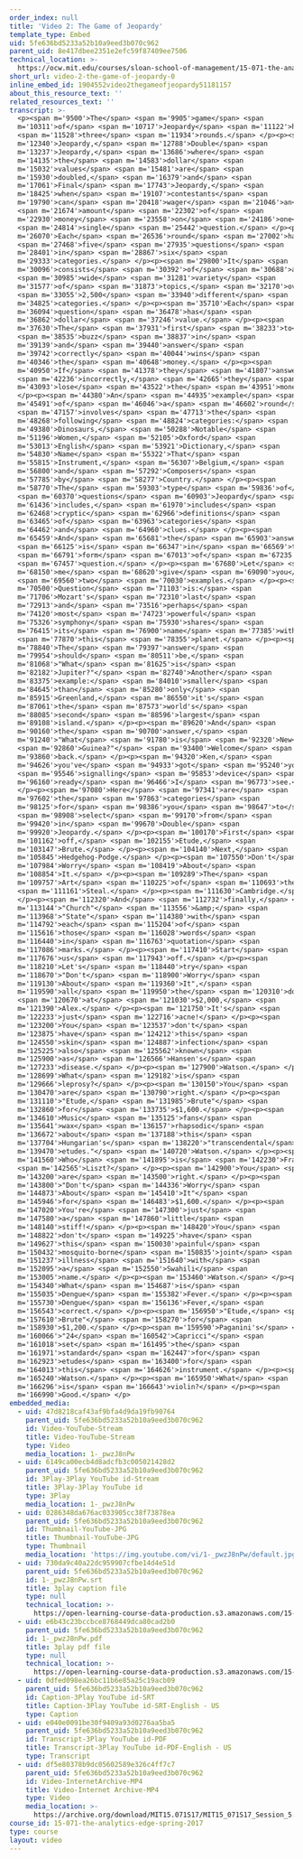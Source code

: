 ```yaml
---
order_index: null
title: 'Video 2: The Game of Jeopardy'
template_type: Embed
uid: 5fe636bd5233a52b10a9eed3b070c962
parent_uid: 8e417dbee2351e2efc59f87409ee7506
technical_location: >-
  https://ocw.mit.edu/courses/sloan-school-of-management/15-071-the-analytics-edge-spring-2017/text-analytics/man-vs-machine-how-ibm-built-a-jeopardy-champion/video-2-the-game-of-jeopardy/video-2-the-game-of-jeopardy-0
short_url: video-2-the-game-of-jeopardy-0
inline_embed_id: 1904552video2thegameofjeopardy51181157
about_this_resource_text: ''
related_resources_text: ''
transcript: >-
  <p><span m='9500'>The</span> <span m='9905'>game</span> <span
  m='10311'>of</span> <span m='10717'>Jeopardy</span> <span m='11122'>has</span>
  <span m='11528'>three</span> <span m='11934'>rounds.</span> </p><p><span
  m='12340'>Jeopardy,</span> <span m='12788'>Double</span> <span
  m='13237'>Jeopardy,</span> <span m='13686'>where</span> <span
  m='14135'>the</span> <span m='14583'>dollar</span> <span
  m='15032'>values</span> <span m='15481'>are</span> <span
  m='15930'>doubled,</span> <span m='16379'>and</span> <span
  m='17061'>Final</span> <span m='17743'>Jeopardy,</span> <span
  m='18425'>when</span> <span m='19107'>contestants</span> <span
  m='19790'>can</span> <span m='20418'>wager</span> <span m='21046'>an</span>
  <span m='21674'>amount</span> <span m='22302'>of</span> <span
  m='22930'>money</span> <span m='23558'>on</span> <span m='24186'>one</span>
  <span m='24814'>single</span> <span m='25442'>question.</span> </p><p><span
  m='26070'>Each</span> <span m='26536'>round</span> <span m='27002'>has</span>
  <span m='27468'>five</span> <span m='27935'>questions</span> <span
  m='28401'>in</span> <span m='28867'>six</span> <span
  m='29333'>categories.</span> </p><p><span m='29800'>It</span> <span
  m='30096'>consists</span> <span m='30392'>of</span> <span m='30688'>a</span>
  <span m='30985'>wide</span> <span m='31281'>variety</span> <span
  m='31577'>of</span> <span m='31873'>topics,</span> <span m='32170'>over</span>
  <span m='33055'>2,500</span> <span m='33940'>different</span> <span
  m='34825'>categories.</span> </p><p><span m='35710'>Each</span> <span
  m='36094'>question</span> <span m='36478'>has</span> <span
  m='36862'>dollar</span> <span m='37246'>value.</span> </p><p><span
  m='37630'>The</span> <span m='37931'>first</span> <span m='38233'>to</span>
  <span m='38535'>buzz</span> <span m='38837'>in</span> <span
  m='39139'>and</span> <span m='39440'>answer</span> <span
  m='39742'>correctly</span> <span m='40044'>wins</span> <span
  m='40346'>the</span> <span m='40648'>money.</span> </p><p><span
  m='40950'>If</span> <span m='41378'>they</span> <span m='41807'>answer</span>
  <span m='42236'>incorrectly,</span> <span m='42665'>they</span> <span
  m='43093'>lose</span> <span m='43522'>the</span> <span m='43951'>money.</span>
  </p><p><span m='44380'>An</span> <span m='44935'>example</span> <span
  m='45491'>of</span> <span m='46046'>a</span> <span m='46602'>round</span>
  <span m='47157'>involves</span> <span m='47713'>the</span> <span
  m='48268'>following</span> <span m='48824'>categories:</span> <span
  m='49380'>Dinosaurs,</span> <span m='50288'>Notable</span> <span
  m='51196'>Women,</span> <span m='52105'>Oxford</span> <span
  m='53013'>English</span> <span m='53921'>Dictionary,</span> <span
  m='54830'>Name</span> <span m='55322'>That</span> <span
  m='55815'>Instrument,</span> <span m='56307'>Belgium,</span> <span
  m='56800'>and</span> <span m='57292'>Composers</span> <span
  m='57785'>by</span> <span m='58277'>Country.</span> </p><p><span
  m='58770'>The</span> <span m='59303'>type</span> <span m='59836'>of</span>
  <span m='60370'>questions</span> <span m='60903'>Jeopardy</span> <span
  m='61436'>includes,</span> <span m='61970'>includes</span> <span
  m='62468'>cryptic</span> <span m='62966'>definitions</span> <span
  m='63465'>of</span> <span m='63963'>categories</span> <span
  m='64462'>and</span> <span m='64960'>clues.</span> </p><p><span
  m='65459'>And</span> <span m='65681'>the</span> <span m='65903'>answer</span>
  <span m='66125'>is</span> <span m='66347'>in</span> <span m='66569'>the</span>
  <span m='66791'>form</span> <span m='67013'>of</span> <span m='67235'>a</span>
  <span m='67457'>question.</span> </p><p><span m='67680'>Let</span> <span
  m='68150'>me</span> <span m='68620'>give</span> <span m='69090'>you</span>
  <span m='69560'>two</span> <span m='70030'>examples.</span> </p><p><span
  m='70500'>Question</span> <span m='71103'>is:</span> <span
  m='71706'>Mozart's</span> <span m='72310'>last</span> <span
  m='72913'>and</span> <span m='73516'>perhaps</span> <span
  m='74120'>most</span> <span m='74723'>powerful</span> <span
  m='75326'>symphony</span> <span m='75930'>shares</span> <span
  m='76415'>its</span> <span m='76900'>name</span> <span m='77385'>with</span>
  <span m='77870'>this</span> <span m='78355'>planet.</span> </p><p><span
  m='78840'>The</span> <span m='79397'>answer</span> <span
  m='79954'>should</span> <span m='80511'>be,</span> <span
  m='81068'>"What</span> <span m='81625'>is</span> <span
  m='82182'>Jupiter?"</span> <span m='82740'>Another</span> <span
  m='83375'>example:</span> <span m='84010'>smaller</span> <span
  m='84645'>than</span> <span m='85280'>only</span> <span
  m='85915'>Greenland,</span> <span m='86550'>it's</span> <span
  m='87061'>the</span> <span m='87573'>world's</span> <span
  m='88085'>second</span> <span m='88596'>largest</span> <span
  m='89108'>island.</span> </p><p><span m='89620'>And</span> <span
  m='90160'>the</span> <span m='90700'>answer,</span> <span
  m='91240'>"What</span> <span m='91780'>is</span> <span m='92320'>New</span>
  <span m='92860'>Guinea?"</span> <span m='93400'>Welcome</span> <span
  m='93860'>back.</span> </p><p><span m='94320'>Ken,</span> <span
  m='94626'>you've</span> <span m='94933'>got</span> <span m='95240'>your</span>
  <span m='95546'>signalling</span> <span m='95853'>device</span> <span
  m='96160'>ready</span> <span m='96466'>I</span> <span m='96773'>see.</span>
  </p><p><span m='97080'>Here</span> <span m='97341'>are</span> <span
  m='97602'>the</span> <span m='97863'>categories</span> <span
  m='98125'>for</span> <span m='98386'>you</span> <span m='98647'>to</span>
  <span m='98908'>select</span> <span m='99170'>from</span> <span
  m='99420'>in</span> <span m='99670'>Double</span> <span
  m='99920'>Jeopardy.</span> </p><p><span m='100170'>First</span> <span
  m='101162'>off,</span> <span m='102155'>Etude,</span> <span
  m='103147'>Brute.</span> </p><p><span m='104140'>Next,</span> <span
  m='105845'>Hedgehog-Podge.</span> </p><p><span m='107550'>Don't</span> <span
  m='107984'>Worry</span> <span m='108419'>About</span> <span
  m='108854'>It.</span> </p><p><span m='109289'>The</span> <span
  m='109757'>Art</span> <span m='110225'>of</span> <span m='110693'>the</span>
  <span m='111161'>Steal.</span> </p><p><span m='111630'>Cambridge.</span>
  </p><p><span m='112320'>And</span> <span m='112732'>finally,</span> <span
  m='113144'>"Church"</span> <span m='113556'>&amp;</span> <span
  m='113968'>"State"</span> <span m='114380'>with</span> <span
  m='114792'>each</span> <span m='115204'>of</span> <span
  m='115616'>those</span> <span m='116028'>words</span> <span
  m='116440'>in</span> <span m='116763'>quotation</span> <span
  m='117086'>marks.</span> </p><p><span m='117410'>Start</span> <span
  m='117676'>us</span> <span m='117943'>off.</span> </p><p><span
  m='118210'>Let's</span> <span m='118440'>try</span> <span
  m='118670'>"Don't</span> <span m='118900'>Worry</span> <span
  m='119130'>About</span> <span m='119360'>It",</span> <span
  m='119590'>all</span> <span m='119950'>the</span> <span m='120310'>down</span>
  <span m='120670'>at</span> <span m='121030'>$2,000,</span> <span
  m='121390'>Alex.</span> </p><p><span m='121750'>It's</span> <span
  m='122233'>just</span> <span m='122716'>acne!</span> </p><p><span
  m='123200'>You</span> <span m='123537'>don't</span> <span
  m='123875'>have</span> <span m='124212'>this</span> <span
  m='124550'>skin</span> <span m='124887'>infection</span> <span
  m='125225'>also</span> <span m='125562'>known</span> <span
  m='125900'>as</span> <span m='126566'>Hansen's</span> <span
  m='127233'>disease.</span> </p><p><span m='127900'>Watson.</span> </p><p><span
  m='128699'>What</span> <span m='129182'>is</span> <span
  m='129666'>leprosy?</span> </p><p><span m='130150'>You</span> <span
  m='130470'>are</span> <span m='130790'>right.</span> </p><p><span
  m='131110'>"Etude,</span> <span m='131985'>Brute"</span> <span
  m='132860'>for</span> <span m='133735'>$1,600.</span> </p><p><span
  m='134610'>Music</span> <span m='135125'>fans</span> <span
  m='135641'>wax</span> <span m='136157'>rhapsodic</span> <span
  m='136672'>about</span> <span m='137188'>this</span> <span
  m='137704'>Hungarian's</span> <span m='138220'>"transcendental</span> <span
  m='139470'>etudes."</span> <span m='140720'>Watson.</span> </p><p><span
  m='141560'>Who</span> <span m='141895'>is</span> <span m='142230'>Franz</span>
  <span m='142565'>Liszt?</span> </p><p><span m='142900'>You</span> <span
  m='143200'>are</span> <span m='143500'>right.</span> </p><p><span
  m='143800'>"Don't</span> <span m='144336'>Worry</span> <span
  m='144873'>About</span> <span m='145410'>It"</span> <span
  m='145946'>for</span> <span m='146483'>$1,600.</span> </p><p><span
  m='147020'>You're</span> <span m='147300'>just</span> <span
  m='147580'>a</span> <span m='147860'>little</span> <span
  m='148140'>stiff!</span> </p><p><span m='148420'>You</span> <span
  m='148822'>don't</span> <span m='149225'>have</span> <span
  m='149627'>this</span> <span m='150030'>painful</span> <span
  m='150432'>mosquito-borne</span> <span m='150835'>joint</span> <span
  m='151237'>illness</span> <span m='151640'>with</span> <span
  m='152095'>a</span> <span m='152550'>Swahili</span> <span
  m='153005'>name.</span> </p><p><span m='153460'>Watson.</span> </p><p><span
  m='154340'>What</span> <span m='154687'>is</span> <span
  m='155035'>Dengue</span> <span m='155382'>Fever.</span> </p><p><span
  m='155730'>Dengue</span> <span m='156136'>Fever,</span> <span
  m='156543'>correct.</span> </p><p><span m='156950'>"Etude,</span> <span
  m='157610'>Brute"</span> <span m='158270'>for</span> <span
  m='158930'>$1,200.</span> </p><p><span m='159590'>Paganini's</span> <span
  m='160066'>"24</span> <span m='160542'>Capricci"</span> <span
  m='161018'>set</span> <span m='161495'>the</span> <span
  m='161971'>standard</span> <span m='162447'>for</span> <span
  m='162923'>etudes</span> <span m='163400'>for</span> <span
  m='164013'>this</span> <span m='164626'>instrument.</span> </p><p><span
  m='165240'>Watson.</span> </p><p><span m='165950'>What</span> <span
  m='166296'>is</span> <span m='166643'>violin?</span> </p><p><span
  m='166990'>Good.</span> </p>
embedded_media:
  - uid: 47d8218caf43af9bfa4d9da19fb90764
    parent_uid: 5fe636bd5233a52b10a9eed3b070c962
    id: Video-YouTube-Stream
    title: Video-YouTube-Stream
    type: Video
    media_location: 1-_pwzJ8nPw
  - uid: 6149ca00ecb4d8adcfb3c005021428d2
    parent_uid: 5fe636bd5233a52b10a9eed3b070c962
    id: 3Play-3Play YouTube id-Stream
    title: 3Play-3Play YouTube id
    type: 3Play
    media_location: 1-_pwzJ8nPw
  - uid: 0286348da676ac033905cc38f73878ea
    parent_uid: 5fe636bd5233a52b10a9eed3b070c962
    id: Thumbnail-YouTube-JPG
    title: Thumbnail-YouTube-JPG
    type: Thumbnail
    media_location: 'https://img.youtube.com/vi/1-_pwzJ8nPw/default.jpg'
  - uid: 730da9c40a22dc959907cfbe14d4e51d
    parent_uid: 5fe636bd5233a52b10a9eed3b070c962
    id: 1-_pwzJ8nPw.srt
    title: 3play caption file
    type: null
    technical_location: >-
      https://open-learning-course-data-production.s3.amazonaws.com/15-071-the-analytics-edge-spring-2017/730da9c40a22dc959907cfbe14d4e51d_1-_pwzJ8nPw.srt
  - uid: e6b43c23bccbce8768449dca80cad2b0
    parent_uid: 5fe636bd5233a52b10a9eed3b070c962
    id: 1-_pwzJ8nPw.pdf
    title: 3play pdf file
    type: null
    technical_location: >-
      https://open-learning-course-data-production.s3.amazonaws.com/15-071-the-analytics-edge-spring-2017/e6b43c23bccbce8768449dca80cad2b0_1-_pwzJ8nPw.pdf
  - uid: 0dfed098ea26bc11b6e85a25c19acb09
    parent_uid: 5fe636bd5233a52b10a9eed3b070c962
    id: Caption-3Play YouTube id-SRT
    title: Caption-3Play YouTube id-SRT-English - US
    type: Caption
  - uid: e040e0091be30f9409a93d0276aa5ba5
    parent_uid: 5fe636bd5233a52b10a9eed3b070c962
    id: Transcript-3Play YouTube id-PDF
    title: Transcript-3Play YouTube id-PDF-English - US
    type: Transcript
  - uid: df5e80378b9dc05602589e326c4ff7c7
    parent_uid: 5fe636bd5233a52b10a9eed3b070c962
    id: Video-InternetArchive-MP4
    title: Video-Internet Archive-MP4
    type: Video
    media_location: >-
      https://archive.org/download/MIT15.071S17/MIT15_071S17_Session_5.3.03_300k.mp4
course_id: 15-071-the-analytics-edge-spring-2017
type: course
layout: video
---
```

